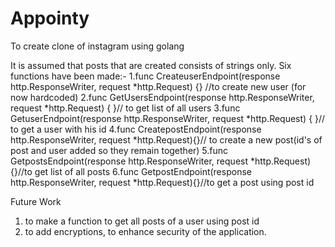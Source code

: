 # Appointy
To create clone of instagram using  golang

It is assumed that posts that are created consists of strings only.
Six functions have been made:-
1.func CreateuserEndpoint(response http.ResponseWriter, request *http.Request) {} //to create new user (for now hardcoded)
2.func GetUsersEndpoint(response http.ResponseWriter, request *http.Request) { }// to get list of all users
3.func GetuserEndpoint(response http.ResponseWriter, request *http.Request) { }// to get a user with his id
4.func CreatepostEndpoint(response http.ResponseWriter, request *http.Request){}// to create a new post(id's of post and user added so they remain together)
5.func GetpostsEndpoint(response http.ResponseWriter, request *http.Request){}//to get list of all posts
6.func GetpostEndpoint(response http.ResponseWriter, request *http.Request){}//to get a post using post id

Future Work
1. to make a function to get all posts of a user using post id
2. to add encryptions, to enhance security of the application.
